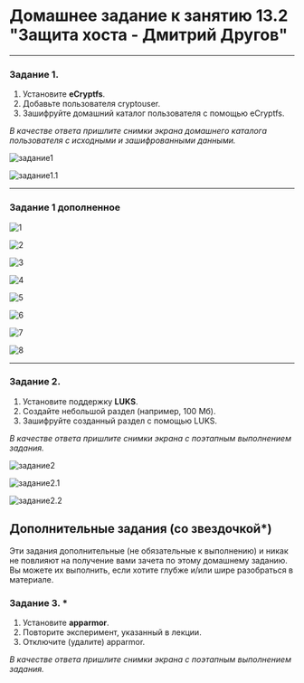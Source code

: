 # Домашнее задание к занятию 13.2 "Защита хоста - Дмитрий Другов"



------

### Задание 1.

1. Установите **eCryptfs**.
2. Добавьте пользователя cryptouser.
3. Зашифруйте домашний каталог пользователя с помощью eCryptfs.


*В качестве ответа  пришлите снимки экрана домашнего каталога пользователя с исходными и зашифрованными данными.*  

![задание1](https://github.com/drugovdv/netology_homeworks/blob/main/screenshot/eCrypt1.jpg)


![задание1.1](https://github.com/drugovdv/netology_homeworks/blob/main/screenshot/eCrypt2.jpg)

------

### Задание 1 дополненное

![1](https://github.com/drugovdv/netology_homeworks/blob/main/screenshot/ecr1.jpg)

![2](https://github.com/drugovdv/netology_homeworks/blob/main/screenshot/ecr2.jpg)

![3](https://github.com/drugovdv/netology_homeworks/blob/main/screenshot/ecr3.jpg)

![4](https://github.com/drugovdv/netology_homeworks/blob/main/screenshot/ecr4.jpg)

![5](https://github.com/drugovdv/netology_homeworks/blob/main/screenshot/ecr5.jpg)

![6](https://github.com/drugovdv/netology_homeworks/blob/main/screenshot/ecr6.jpg)

![7](https://github.com/drugovdv/netology_homeworks/blob/main/screenshot/ecr7.jpg)

![8](https://github.com/drugovdv/netology_homeworks/blob/main/screenshot/ecr8.jpg)







------

### Задание 2.

1. Установите поддержку **LUKS**.
2. Создайте небольшой раздел (например, 100 Мб).
3. Зашифруйте созданный раздел с помощью LUKS.

*В качестве ответа пришлите снимки экрана с поэтапным выполнением задания.*

![задание2](https://github.com/drugovdv/netology_homeworks/blob/main/screenshot/luks1.jpg)

![задание2.1](https://github.com/drugovdv/netology_homeworks/blob/main/screenshot/luks2.jpg)

![задание2.2](https://github.com/drugovdv/netology_homeworks/blob/main/screenshot/luks3.jpg)






## Дополнительные задания (со звездочкой*)

Эти задания дополнительные (не обязательные к выполнению) и никак не повлияют на получение вами зачета по этому домашнему заданию. Вы можете их выполнить, если хотите глубже и/или шире разобраться в материале.

### Задание 3. *

1. Установите **apparmor**.
2. Повторите эксперимент, указанный в лекции.
3. Отключите (удалите) apparmor.


*В качестве ответа пришлите снимки экрана с поэтапным выполнением задания.*

